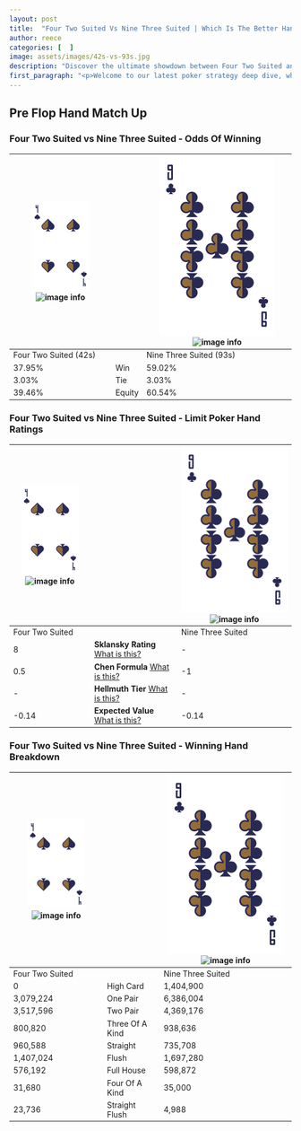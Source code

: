 ```yaml
---
layout: post
title:  "Four Two Suited Vs Nine Three Suited | Which Is The Better Hand In Poker? A Complete Guide"
author: reece
categories: [  ]
image: assets/images/42s-vs-93s.jpg
description: "Discover the ultimate showdown between Four Two Suited and Nine Three Suited in poker! Uncover the odds, strategies, and scenarios where one hand triumphs over the other. Get ready to up your poker game with this thrilling analysis."
first_paragraph: "<p>Welcome to our latest poker strategy deep dive, where we're pitting two distinct hands against each other in a high-stakes showdown: Four Two Suited vs Nine Three Suited.</p><p>In the dynamic world of poker, every decision counts, and knowing which hand holds the upper hand is key to your success at the table.</p><p>In this article, we'll dissect these two hands, explore the scenarios where one dominates the other, and equip you with the knowledge to make strategic choices that can tip the odds in your favor.</p><p>Get ready to unravel the intriguing dynamics of these poker hands and elevate your game to new heights.</p>"
---
```




[comment]: # (sp0)

## Pre Flop Hand Match Up

<div class="table hand-ratings" markdown="1"> 



### Four Two Suited vs Nine Three Suited - Odds Of Winning


    
| ![image info](assets/images/hand1/4.png) ![image info](assets/images/hand1/2s.png) |  | ![image info](assets/images/hand2/9.png) ![image info](assets/images/hand2/3s.png) |
| -------- | -------- | -------- |
| Four Two Suited (42s) |  | Nine Three Suited (93s) |
| 37.95% | Win | 59.02% |
| 3.03% | Tie | 3.03% |
| 39.46% | Equity | 60.54% |




[comment]: # (sp1)



### Four Two Suited vs Nine Three Suited - Limit Poker Hand Ratings


    
| ![image info](assets/images/hand1/4.png) ![image info](assets/images/hand1/2s.png) |  | ![image info](assets/images/hand2/9.png) ![image info](assets/images/hand2/3s.png) |
| -------- | -------- | -------- |
| Four Two Suited |  | Nine Three Suited |
| 8 | **Sklansky Rating** [What is this?](/sklansky-rating-explained) | - |
| 0.5 | **Chen Formula** [What is this?](/chen-formula-explained) | -1 |
| - | **Hellmuth Tier** [What is this?](/Hellmuth-tier-explained) | - |
| -0.14 | **Expected Value** [What is this?](/expected-value-explained) | -0.14 |




[comment]: # (sp2)



### Four Two Suited vs Nine Three Suited - Winning Hand Breakdown


    
| ![image info](assets/images/hand1/4.png) ![image info](assets/images/hand1/2s.png) |  | ![image info](assets/images/hand2/9.png) ![image info](assets/images/hand2/3s.png) |
| -------- | -------- | -------- |
| Four Two Suited |  | Nine Three Suited |
| 0 | High Card | 1,404,900 |
| 3,079,224 | One Pair | 6,386,004 |
| 3,517,596 | Two Pair | 4,369,176 |
| 800,820 | Three Of A Kind | 938,636 |
| 960,588 | Straight | 735,708 |
| 1,407,024 | Flush | 1,697,280 |
| 576,192 | Full House | 598,872 |
| 31,680 | Four Of A Kind | 35,000 |
| 23,736 | Straight Flush | 4,988 |




[comment]: # (sp3)



</div>

[comment]: # (sp4)



[comment]: # (sp5)

